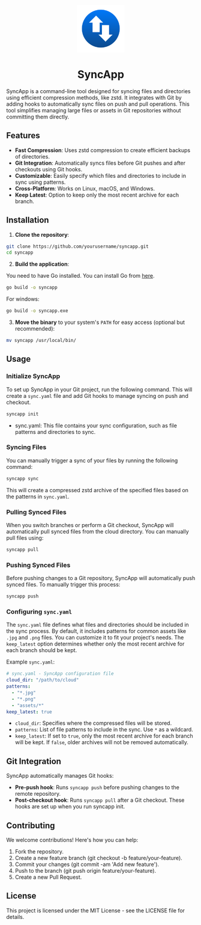 <!-- Center the SVG logo -->
<div align="center">
  <img src="logo.svg" alt="SyncApp Logo" width="25%"/>
  <h1>SyncApp</h1>
</div>

SyncApp is a command-line tool designed for syncing files and directories using
efficient compression methods, like zstd. It integrates with Git by adding hooks
to automatically sync files on push and pull operations. This tool simplifies
managing large files or assets in Git repositories without committing them
directly.


## Features

- **Fast Compression**: Uses zstd compression to create efficient backups of
  directories.
- **Git Integration**: Automatically syncs files before Git pushes and after
  checkouts using Git hooks.
- **Customizable**: Easily specify which files and directories to include in
  sync using patterns.
- **Cross-Platform**: Works on Linux, macOS, and Windows.
- **Keep Latest**: Option to keep only the most recent archive for each branch.

## Installation

1. **Clone the repository**:

```bash
git clone https://github.com/yourusername/syncapp.git
cd syncapp
```

2. **Build the application**:

You need to have Go installed. You can install Go from
[here](https://golang.org/doc/install).

```bash
go build -o syncapp
```

For windows:

```bash
go build -o syncapp.exe
```

3. **Move the binary** to your system's `PATH` for easy access (optional but
   recommended):

```bash
mv syncapp /usr/local/bin/
```

## Usage

### Initialize SyncApp

To set up SyncApp in your Git project, run the following command. This will
create a `sync.yaml` file and add Git hooks to manage syncing on push and
checkout.

```bash
syncapp init
```

- sync.yaml: This file contains your sync configuration, such as file patterns
  and directories to sync.

### Syncing Files

You can manually trigger a sync of your files by running the following command:

```bash
syncapp sync
```

This will create a compressed zstd archive of the specified files based on the
patterns in `sync.yaml`.

### Pulling Synced Files

When you switch branches or perform a Git checkout, SyncApp will automatically
pull synced files from the cloud directory. You can manually pull files using:

```bash
syncapp pull
```

### Pushing Synced Files

Before pushing changes to a Git repository, SyncApp will automatically push
synced files. To manually trigger this process:

```bash
syncapp push
```

### Configuring `sync.yaml`

The `sync.yaml` file defines what files and directories should be included in
the sync process. By default, it includes patterns for common assets like `.jpg`
and `.png` files. You can customize it to fit your project's needs. The
`keep_latest` option determines whether only the most recent archive for each
branch should be kept.

Example `sync.yaml`:

```yaml
# sync.yaml - SyncApp configuration file
cloud_dir: "/path/to/cloud"
patterns:
  - "*.jpg"
  - "*.png"
  - "assets/*"
keep_latest: true
```

- `cloud_dir`: Specifies where the compressed files will be stored.
- `patterns`: List of file patterns to include in the sync. Use `*` as a
  wildcard.
- `keep_latest`: If set to `true`, only the most recent archive for each branch
  will be kept. If `false`, older archives will not be removed automatically.

## Git Integration

SyncApp automatically manages Git hooks:

- **Pre-push hook**: Runs `syncapp push` before pushing changes to the remote
  repository.
- **Post-checkout hook**: Runs `syncapp pull` after a Git checkout. These hooks
  are set up when you run syncapp init.

## Contributing

We welcome contributions! Here's how you can help:

1. Fork the repository.
2. Create a new feature branch (git checkout -b feature/your-feature).
3. Commit your changes (git commit -am 'Add new feature').
4. Push to the branch (git push origin feature/your-feature).
5. Create a new Pull Request.

## License

This project is licensed under the MIT License - see the LICENSE file for
details.

